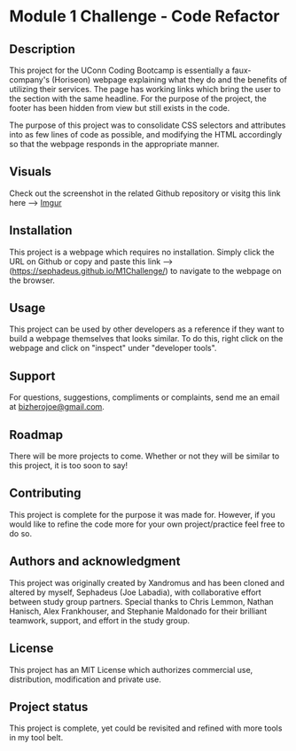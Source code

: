 # Module 1 Challenge - Code Refactor

## Description
This project for the UConn Coding Bootcamp is essentially a faux-company's (Horiseon) webpage explaining what they do and the benefits of utilizing their services. The page has working links which bring the user to the section with the same headline. For the purpose of the project, the footer has been hidden from view but still exists in the code. 

The purpose of this project was to consolidate CSS selectors and attributes into as few lines of code as possible, and modifying the HTML accordingly so that the webpage responds in the appropriate manner.

## Visuals
Check out the screenshot in the related Github repository or visitg this link here --> [Imgur](https://i.imgur.com/3PKxqAM.jpg)

## Installation
This project is a webpage which requires no installation. Simply click the URL on Github or copy and paste this link --> (https://sephadeus.github.io/M1Challenge/) to navigate to the webpage on the browser.

## Usage
This project can be used by other developers as a reference if they want to build a webpage themselves that looks similar. To do this, right click on the webpage and click on "inspect" under "developer tools".

## Support
For questions, suggestions, compliments or complaints, send me an email at bizherojoe@gmail.com.

## Roadmap
There will be more projects to come. Whether or not they will be similar to this project, it is too soon to say!

## Contributing
 This project is complete for the purpose it was made for. However, if you would like to refine the code more for your own project/practice feel free to do so.

## Authors and acknowledgment
This project was originally created by Xandromus and has been cloned and altered by myself, Sephadeus (Joe Labadia), with collaborative effort between study group partners. Special thanks to Chris Lemmon, Nathan Hanisch, Alex Frankhouser, and Stephanie Maldonado for their brilliant teamwork, support, and effort in the study group.

## License
This project has an MIT License which authorizes commercial use, distribution, modification and private use.

## Project status
This project is complete, yet could be revisited and refined with more tools in my tool belt.
